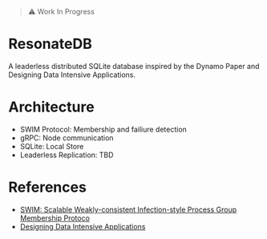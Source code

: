 > ⚠️ Work In Progress
# ResonateDB
A leaderless distributed SQLite database inspired by the Dynamo Paper and Designing Data Intensive Applications. 
# Architecture
- SWIM Protocol: Membership and failiure detection
- gRPC: Node communication
- SQLite: Local Store
- Leaderless Replication: TBD
# References
- [SWIM: Scalable Weakly-consistent Infection-style Process Group Membership
Protoco](https://www.cs.cornell.edu/projects/Quicksilver/public_pdfs/SWIM.pdf)
- [Designing Data Intensive Applications](https://www.oreilly.com/library/view/designing-data-intensive-applications/9781491903063/)